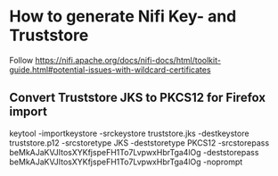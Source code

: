 # How to generate Nifi Key- and Truststore

Follow https://nifi.apache.org/docs/nifi-docs/html/toolkit-guide.html#potential-issues-with-wildcard-certificates

## Convert Truststore JKS to PKCS12 for Firefox import
keytool -importkeystore -srckeystore truststore.jks -destkeystore truststore.p12 -srcstoretype JKS -deststoretype PKCS12 -srcstorepass beMkAJaKVJItosXYKfjspeFH1To7LvpwxHbrTga4lOg -deststorepass beMkAJaKVJItosXYKfjspeFH1To7LvpwxHbrTga4lOg -noprompt